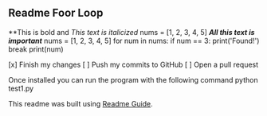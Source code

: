 ## Readme Foor Loop
**This is bold and *This text is italicized*
nums = [1, 2, 3, 4, 5]  ***All this text is important***
nums = [1, 2, 3, 4, 5]
for num in nums:
    if num == 3:
        print('Found!')
        break
    print(num)

[x] Finish my changes
[ ] Push my commits to GitHub
[ ] Open a pull request

Once installed you can run the program with the following command
python test1.py

This readme was built using [Readme Guide](https://docs.github.com/en/github/writing-on-github/basic-writing-and-formatting-syntax).